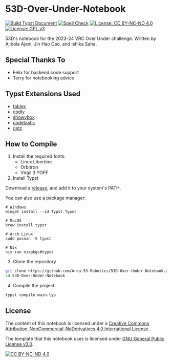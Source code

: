# 53D-Over-Under-Notebook

[![Build Typst Document](https://github.com/Area-53-Robotics/53D-Over-Under-Notebook/actions/workflows/build.yml/badge.svg)](https://github.com/Area-53-Robotics/53D-Over-Under-Notebook/actions/workflows/build.yml) [![Spell Check](https://github.com/Area-53-Robotics/53D-Over-Under-Notebook/actions/workflows/typos.yml/badge.svg)](https://github.com/Area-53-Robotics/53D-Over-Under-Notebook/actions/workflows/typos.yml) [![License: CC BY-NC-ND 4.0](https://img.shields.io/badge/License-CC_BY--NC--ND_4.0-lightgrey.svg)](https://creativecommons.org/licenses/by-nc-nd/4.0/) [![License: GPL v3](https://img.shields.io/badge/License-GPLv3-blue.svg)](https://www.gnu.org/licenses/gpl-3.0)

53D's notebook for the 2023-24 VRC Over Under challenge. Written by Ajibola Ajani, Jin Hao Cao, and Ishika Saha.

## Special Thanks To
- Felix for backend code support
- Terry for notebooking advice

## Typst Extensions Used
- [tablex](https://github.com/PgBiel/typst-tablex/)    
- [codly](https://github.com/Dherse/codly)
- [showybox](https://github.com/Pablo-Gonzalez-Calderon/showybox-package)
- [codetastic](https://github.com/jneug/typst-codetastic)
- [cetz](https://github.com/johannes-wolf/cetz)

## How to Compile
1. Install the required fonts:
    - Linux Libertine
    - Orbitron
    - Virgil 3 YOFF
2. Install Typst

Download a [release](https://github.com/typst/typst/releases/), and add it to your system's PATH. 

You can also use a package manager:

```
# Windows
winget install --id Typst.Typst

# MacOS
brew install typst

# Arch Linux
sudo pacman -S typst

# Nix
nix run nixpkgs#typst
```
3. Clone the repository
```sh
git clone https://github.com/Area-53-Robotics/53D-Over-Under-Notebook.git
cd 53D-Over-Under-Notebook
```
4. Compile the project
```sh
typst compile main.typ
```

## License
The content of this notebook is licensed under a [Creative Commons Attribution-NonCommercial-NoDerivatives 4.0 International License][cc-by-nc-nd].

The template that this notebook uses is licensed under [GNU General Public License v3.0](https://www.gnu.org/licenses/gpl-3.0.en.html).

[![CC BY-NC-ND 4.0][cc-by-nc-nd-image]][cc-by-nc-nd]

[cc-by-nc-nd]: https://creativecommons.org/licenses/by-nc-nd/4.0/
[cc-by-nc-nd-image]: https://licensebuttons.net/l/by-nc-nd/4.0/88x31.png
